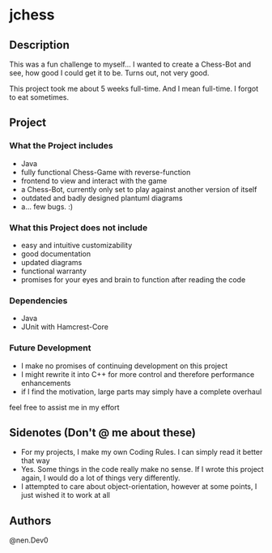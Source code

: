 # jchess

## Description

This was a fun challenge to myself... I wanted to create a Chess-Bot and see, how good I could get it to be.
Turns out, not very good.

This project took me about 5 weeks full-time. And I mean full-time.
I forgot to eat sometimes.

## Project

### What the Project includes

- Java
- fully functional Chess-Game with reverse-function
- frontend to view and interact with the game
- a Chess-Bot, currently only set to play against another version of itself
- outdated and badly designed plantuml diagrams
- a... few bugs. :)


### What this Project does not include

- easy and intuitive customizability
- good documentation
- updated diagrams
- functional warranty
- promises for your eyes and brain to function after reading the code

### Dependencies

- Java
- JUnit with Hamcrest-Core


### Future Development

- I make no promises of continuing development on this project
- I might rewrite it into C++ for more control and therefore performance enhancements
- if I find the motivation, large parts may simply have a complete overhaul

feel free to assist me in my effort


## Sidenotes (Don't @ me about these)

- For my projects, I make my own Coding Rules. I can simply read it better that way
- Yes. Some things in the code really make no sense. If I wrote this project again, I would do a lot of things very differently.
- I attempted to care about object-orientation, however at some points, I just wished it to work at all

## Authors
@nen.Dev0
